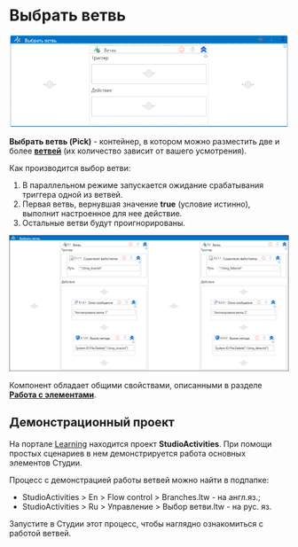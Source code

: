 # Выбрать ветвь

![](../../../resources/activities/basic/logic/выбрать-ветвь.png)

**Выбрать ветвь (Pick)** - контейнер, в котором можно разместить две и более [**ветвей**](https://docs.primo-rpa.ru/primo-rpa/g_elements/osnovnye-elementy/els_logic/el_logic_branch) (их количество зависит от вашего усмотрения). 

Как производится выбор ветви: 
1. В параллельном режиме запускается ожидание срабатывания триггера одной из ветвей.
2. Первая ветвь, вернувшая значение **true** (условие истинно), выполнит настроенное для нее действие.
3. Остальные ветви будут проигнорированы.

![](../../../resources/activities/basic/logic/pick-branch-2.png)

Компонент обладает общими свойствами, описанными в разделе  [**Работа с элементами**](https://docs.primo-rpa.ru/primo-rpa/primo-studio/process/elements).

## Демонстрационный проект

На портале [Learning](https://github.com/PrimoRPA/Learning) находится проект **StudioActivities**. При помощи простых сценариев в нем демонстрируется работа основных элементов Студии.

Процесс с демонстрацией работы ветвей можно найти в подпапке:
* StudioActivities > En > Flow control > Branches.ltw - на англ.яз.;
* StudioActivities > Ru > Управление > Выбор ветви.ltw - на рус. яз.

Запустите в Студии этот процесс, чтобы наглядно ознакомиться с работой ветвей.
